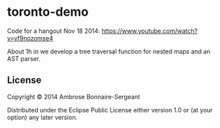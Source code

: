 # toronto-demo

Code for a hangout Nov 18 2014: https://www.youtube.com/watch?v=yf9nozomse4

About 1h in we develop a tree traversal function for nested
maps and an AST parser.

## License

Copyright © 2014 Ambrose Bonnaire-Sergeant

Distributed under the Eclipse Public License either version 1.0 or (at
your option) any later version.
